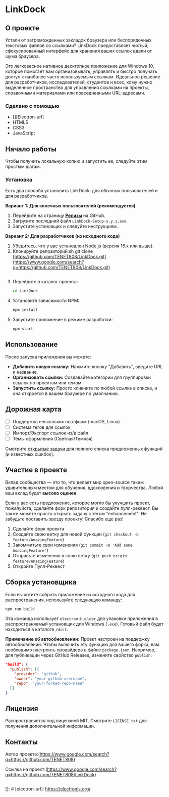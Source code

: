 # LinkDock
## О проекте

Устали от загроможденных закладок браузера или беспорядочных текстовых файлов со ссылками? LinkDock предоставляет чистый, сфокусированный интерфейс для хранения ваших ссылок вдали от шума браузера.

Это легковесное нативное десктопное приложение для Windows 10, которое помогает вам организовывать, управлять и быстро получать доступ к наиболее часто используемым ссылкам. Идеальное решение для разработчиков, исследователей, студентов и всех, кому нужно выделенное пространство для управления ссылками на проекты, справочными материалами или повседневными URL-адресами.

### Сделано с помощью

  * [][Electron-url]
  * HTML5
  * CSS3
  * JavaScript

## Начало работы

Чтобы получить локальную копию и запустить ее, следуйте этим простым шагам.

### Установка

Есть два способа установить LinkDock: для обычных пользователей и для разработчиков.

**Вариант 1: Для конечных пользователей (рекомендуется)**

1.  Перейдите на страницу [**Релизы**](https://www.google.com/search?q=https://github.com/TENET808/LinkDock/releases) на GitHub.
2.  Загрузите последний файл `LinkDock-Setup-x.y.z.exe`.
3.  Запустите установщик и следуйте инструкциям.

**Вариант 2: Для разработчиков (из исходного кода)**

1.  Убедитесь, что у вас установлен [Node.js](https://nodejs.org/) (версия 16.x или выше).
2.  Клонируйте репозиторий:sh
    git clone [https://github.com/TENET808/LinkDock.git](https://www.google.com/search?q=https://github.com/TENET808/LinkDock.git)
    ```
    ```
3.  Перейдите в каталог проекта:
    ```sh
    cd LinkDock
    ```
4.  Установите зависимости NPM:
    ```sh
    npm install
    ```
5.  Запустите приложение в режиме разработки:
    ```sh
    npm start
    ```

## Использование

После запуска приложения вы можете:

  * **Добавить новую ссылку:** Нажмите кнопку "Добавить", введите URL и название.
  * **Организовать ссылки:** Создавайте категории для группировки ссылок по проектам или темам.
  * **Запустить ссылку:** Просто кликните по любой ссылке в списке, и она откроется в вашем браузере по умолчанию.

## Дорожная карта

  - [ ] Поддержка нескольких платформ (macOS, Linux)
  - [ ] Система тегов для ссылок
  - [ ] Импорт/Экспорт ссылок из/в файл
  - [ ] Темы оформления (Светлая/Темная)

Смотрите [открытые задачи](https://www.google.com/search?q=https://github.com/TENET808/LinkDock/issues) для полного списка предложенных функций (и известных ошибок).

## Участие в проекте

Вклад сообщества — это то, что делает мир open-source таким удивительным местом для обучения, вдохновения и творчества. Любой ваш вклад будет **высоко оценен**.

Если у вас есть предложение, которое могло бы улучшить проект, пожалуйста, сделайте форк репозитория и создайте пулл-реквест. Вы также можете просто открыть задачу с тегом "enhancement". Не забудьте поставить звезду проекту\! Спасибо еще раз\!

1.  Сделайте форк проекта
2.  Создайте свою ветку для новой функции (`git checkout -b feature/AmazingFeature`)
3.  Закоммитьте свои изменения (`git commit -m 'Add some AmazingFeature'`)
4.  Отправьте изменения в свою ветку (`git push origin feature/AmazingFeature`)
5.  Откройте Пулл-Реквест

## Сборка установщика

Если вы хотите собрать приложение из исходного кода для распространения, используйте следующую команду:

```sh
npm run build
```

Эта команда использует `electron-builder` для упаковки приложения в распространяемый установщик для Windows (`.exe`). Готовый файл будет находиться в каталоге `/dist`.

**Примечание об автообновлении:**
Проект настроен на поддержку автообновлений. Чтобы включить эту функцию для вашего форка, вам необходимо настроить провайдера в файле `package.json`. Например, для публикации через GitHub Releases, измените свойство `publish`:

```json
"build": {
  "publish": [{
    "provider": "github",
    "owner": "your-github-username",
    "repo": "your-forked-repo-name"
  }]
}
```

## Лицензия

Распространяется под лицензией MIT. Смотрите `LICENSE.txt` для получения дополнительной информации.

## Контакты

Автор проекта:(https://www.google.com/search?q=https://github.com/TENET808)

Ссылка на проект:(https://www.google.com/search?q=https://github.com/TENET808/LinkDock)

```
```

[]: #
[electron-url]: https://electronjs.org/
